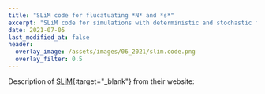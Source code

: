 ```yaml
---
title: "SLiM code for flucatuating *N* and *s*"
excerpt: "SLiM code for simulations with deterministic and stochastic fluctuations in population size and selection strength."
date: 2021-07-05
last_modified_at: false
header:
  overlay_image: /assets/images/06_2021/slim.code.png
  overlay_filter: 0.5
---
```


Description of [SLiM](https://messerlab.org/slim/){:target="_blank"} from their website: